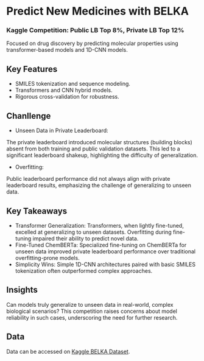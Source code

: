 # Predict New Medicines with BELKA
### Kaggle Competition: Public LB Top 8%, Private LB Top 12%
Focused on drug discovery by predicting molecular properties using transformer-based models and 1D-CNN models.

## Key Features
- SMILES tokenization and sequence modeling.
- Transformers and CNN hybrid models.
- Rigorous cross-validation for robustness.

## Chanllenge
- Unseen Data in Private Leaderboard:

The private leaderboard introduced molecular structures (building blocks) absent from both training and public validation datasets.
This led to a significant leaderboard shakeup, highlighting the difficulty of generalization.

- Overfitting:

Public leaderboard performance did not always align with private leaderboard results, emphasizing the challenge of generalizing to unseen data.

## Key Takeaways

- Transformer Generalization:
Transformers, when lightly fine-tuned, excelled at generalizing to unseen datasets. Overfitting during fine-tuning impaired their ability to predict novel data.
- Fine-Tuned ChemBERTa:
Specialized fine-tuning on ChemBERTa for unseen data improved private leaderboard performance over traditional overfitting-prone models.
- Simplicity Wins:
Simple 1D-CNN architectures paired with basic SMILES tokenization often outperformed complex approaches.

## Insights

Can models truly generalize to unseen data in real-world, complex biological scenarios?
This competition raises concerns about model reliability in such cases, underscoring the need for further research.

## Data
Data can be accessed on [Kaggle BELKA Dataset](https://www.kaggle.com/c/neurips-2024-predict-new-medicines/data).
